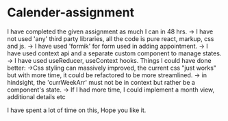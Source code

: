 # Calender-assignment

I have completed the given assignment as much I can in 48 hrs.
-> I have not used 'any' third party libraries, all the code is pure react, markup, css and js.
-> I have used 'formik' for form used in adding appointment.
-> I have used context api and a separate custom component to manage states.
-> I have used useReducer, useContext hooks.
Things I could have done better:
->Css styling can massively improved, the current css "just works" but with more time, it could be refactored to be more streamlined.
-> in hindsight, the 'currWeekArr' must not be in context but rather be a component's state.
-> If I had more time, I could implement a month view, additional details etc

I have spent a lot of time on this, Hope you like it.
